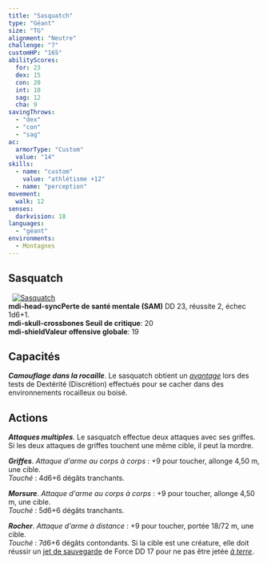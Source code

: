 ```yaml
---
title: "Sasquatch"
type: "Géant"
size: "TG"
alignment: "Neutre"
challenge: "7"
customHP: "165"
abilityScores:
  for: 23
  dex: 15
  con: 20
  int: 10
  sag: 12
  cha: 9
savingThrows:
  - "dex"
  - "con"
  - "sag"
ac:
  armorType: "Custom"
  value: "14"
skills:
  - name: "custom"
    value: "athlétisme +12"
  - name: "perception"
movement:
  walk: 12
senses:
  darkvision: 18
languages:
  - "géant"
environments:
  - Montagnes
---
```

## Sasquatch
&nbsp;
[![Sasquatch](https://www.douaratil.fr/illustrations/geant/sasquatch300.jpeg)](https://www.douaratil.fr/illustrations/geant/sasquatch.jpeg)    
**<v-icon>mdi-head-sync</v-icon>Perte de santé mentale (SAM)** DD 23, réussite 2, échec 1d6+1.  
**<v-icon>mdi-skull-crossbones</v-icon> Seuil de critique**: 20           
**<v-icon>mdi-shield</v-icon>Valeur offensive globale**: 19  
## Capacités
_**Camouflage dans la rocaille**_. Le sasquatch obtient un [_avantage_](/utiliser-les-caracteristiques/#avantage-et-desavantage) lors des tests de Dextérité (Discrétion) effectués pour se cacher dans des environnements rocailleux ou boisé.

## Actions
_**Attaques multiples**_. Le sasquatch effectue deux attaques avec ses griffes. Si les deux attaques de griffes touchent une même cible, il peut la mordre.

_**Griffes**_. _Attaque d'arme au corps à corps_ : +9 pour toucher, allonge 4,50 m, une cible.  
_Touché_ : 4d6+6 dégâts tranchants.

_**Morsure**_. _Attaque d'arme au corps à corps_ : +9 pour toucher, allonge 4,50 m, une cible.  
_Touché_ : 5d6+6 dégâts tranchants.

_**Rocher**_. _Attaque d'arme à distance_ : +9 pour toucher, portée 18/72 m, une cible.  
_Touché_ : 7d6+6 dégâts contondants. Si la cible est une créature, elle doit réussir un [jet de sauvegarde](/utiliser-les-caracteristiques/#jets-de-sauvegarde) de Force DD 17 pour ne pas être jetée [_à terre_](/gerer-la-sante-du-personnage/#a-terre).

